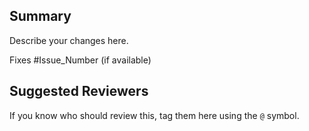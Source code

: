 ## Summary

Describe your changes here.

Fixes #Issue_Number (if available)

## Suggested Reviewers

If you know who should review this, tag them here using the `@` symbol.
